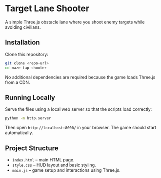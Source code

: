 # Target Lane Shooter

A simple Three.js obstacle lane where you shoot enemy targets while avoiding civilians.

## Installation

Clone this repository:

```bash
git clone <repo-url>
cd maze-tap-shooter
```

No additional dependencies are required because the game loads Three.js from a CDN.

## Running Locally

Serve the files using a local web server so that the scripts load correctly:

```bash
python -m http.server
```

Then open `http://localhost:8000/` in your browser. The game should start automatically.

## Project Structure

- `index.html` – main HTML page.
- `style.css` – HUD layout and basic styling.
- `main.js` – game setup and interactions using Three.js.
